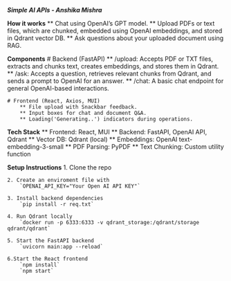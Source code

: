 ***Simple AI APIs - Anshika Mishra***

**How it works**
    ** Chat using OpenAI’s GPT model.
    ** Upload PDFs or text files, which are chunked, embedded using OpenAI embeddings, and stored in Qdrant vector DB.
    ** Ask questions about your uploaded document using RAG.

**Components**
    # Backend (FastAPI)
        ** /upload: Accepts PDF or TXT files, extracts and chunks text, creates embeddings, and stores them in Qdrant.
        ** /ask: Accepts a question, retrieves relevant chunks from Qdrant, and sends a prompt to OpenAI for an answer.
        ** /chat: A basic chat endpoint for general OpenAI-based interactions.

    # Frontend (React, Axios, MUI)
        ** File upload with Snackbar feedback.
        ** Input boxes for chat and document Q&A.
        ** Loading('Generating..') indicators during operations.

**Tech Stack**
    ** Frontend: React, MUI
    ** Backend: FastAPI, OpenAI API, Qdrant
    ** Vector DB: Qdrant (local)
    ** Embeddings: OpenAI text-embedding-3-small
    ** PDF Parsing: PyPDF
    ** Text Chunking: Custom utility function

**Setup Instructions**
    1. Clone the repo

    2. Create an enviroment file with
        `OPENAI_API_KEY="Your Open AI API KEY"`

    3. Install backend dependencies
        `pip install -r req.txt`
    
    4. Run Qdrant locally
        `docker run -p 6333:6333 -v qdrant_storage:/qdrant/storage qdrant/qdrant`
    
    5. Start the FastAPI backend
        `uvicorn main:app --reload`
    
    6.Start the React frontend
        `npm install`
        `npm start`

